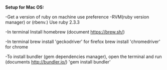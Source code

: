 **Setup for Mac OS:**

-Get a version of ruby on machine use preference -RVM(ruby version manager) or  (rbenv.)
Use ruby 2.3.3

-In terminal Install homebrew (document https://brew.sh/)

-In terminal
brew install 'geckodriver' for firefox
brew install 'chromedriver' for chrome

-To install bundler (gem dependencies manager), open the terminal and run (documents http://bundler.io/)
'gem install bundler'


